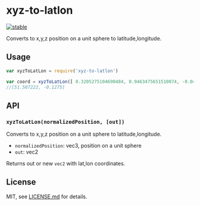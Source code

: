 # xyz-to-latlon

[![stable](http://badges.github.io/stability-badges/dist/stable.svg)](http://github.com/badges/stability-badges)

Converts to x,y,z position on a unit sphere to latitude,longitude.

## Usage

```javascript
var xyzToLatLon = require('xyz-to-latlon')

var coord = xyzToLatLon([ 0.3205275104690484, 0.9463475651510074, -0.04109015654964044 ])
//[51.507222, -0.1275]
```

## API

### `xyzToLatLon(normalizedPosition, [out])`

Converts to x,y,z position on a unit sphere to latitude,longitude.

- `normalizedPosition`: vec3, position on a unit sphere
- `out`: vec2

Returns out or new `vec2` with lat,lon coordinates.

## License

MIT, see [LICENSE.md](http://github.com/vorg/xyz-to-latlon/blob/master/LICENSE.md) for details.
